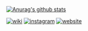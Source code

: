 [![Anurag's github stats][starts]][profile]

[![wiki](https://img.shields.io/badge/arduino-trafficlight-brightgreen?style=plactic&logo=arduino)](https://github.com/danmirror/traffic-light-arduino)
[![instagram](https://img.shields.io/badge/phantomjs-loadspeed-yellow?style=plactic&logo=javascript)](https://github.com/danmirror/phantomjs-loadspeed)
[![website](https://img.shields.io/badge/laravel-IOT-9cf?style=plactic&logo=laravel)](https://github.com/danmirror/laravel-pressure)

[starts]: https://github-readme-stats.vercel.app/api?username=danmirror&theme=bear&show_icons=true&count_private=false&hide=contribs,issues,prs,stars
[profile]:https://me-danuandrean.github.io
<!--


Here are some ideas to get you started:

- 🔭 I’m currently working on ...
- 🌱 I’m currently learning ...
- 👯 I’m looking to collaborate on ...
- 🤔 I’m looking for help with ...
- 💬 Ask me about ...
- 📫 How to reach me: ...
- 😄 Pronouns: ...
- ⚡ Fun fact: ...
-->
